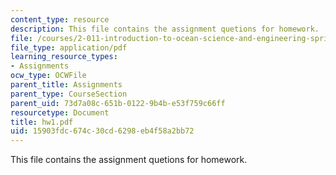 ```yaml
---
content_type: resource
description: This file contains the assignment quetions for homework.
file: /courses/2-011-introduction-to-ocean-science-and-engineering-spring-2006/15903fdc674c30cd6298eb4f58a2bb72_hw1.pdf
file_type: application/pdf
learning_resource_types:
- Assignments
ocw_type: OCWFile
parent_title: Assignments
parent_type: CourseSection
parent_uid: 73d7a08c-651b-0122-9b4b-e53f759c66ff
resourcetype: Document
title: hw1.pdf
uid: 15903fdc-674c-30cd-6298-eb4f58a2bb72
---
```

This file contains the assignment quetions for homework.

